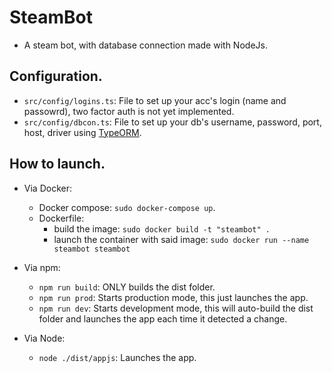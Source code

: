 # SteamBot
- A steam bot, with database connection made with NodeJs.

## Configuration.

- `src/config/logins.ts`: File to set up your acc's login (name and passowrd), two factor auth is not yet implemented.
- `src/config/dbcon.ts`: File to set up your db's username, password, port, host, driver using [TypeORM](https://typeorm.io/).

## How to launch.
- Via Docker: 
  - Docker compose: `sudo docker-compose up`.
  - Dockerfile: 
    - build the image: `sudo docker build -t "steambot" .`
    - launch the container with said image: `sudo docker run --name steambot steambot`

- Via npm:
  - `npm run build`: ONLY builds the dist folder.
  - `npm run prod`: Starts production mode, this just launches the app.
  - `npm run dev`: Starts development mode, this will auto-build the dist folder and launches the app each time it detected a change.

- Via Node:
  - `node ./dist/appjs`: Launches the app.
